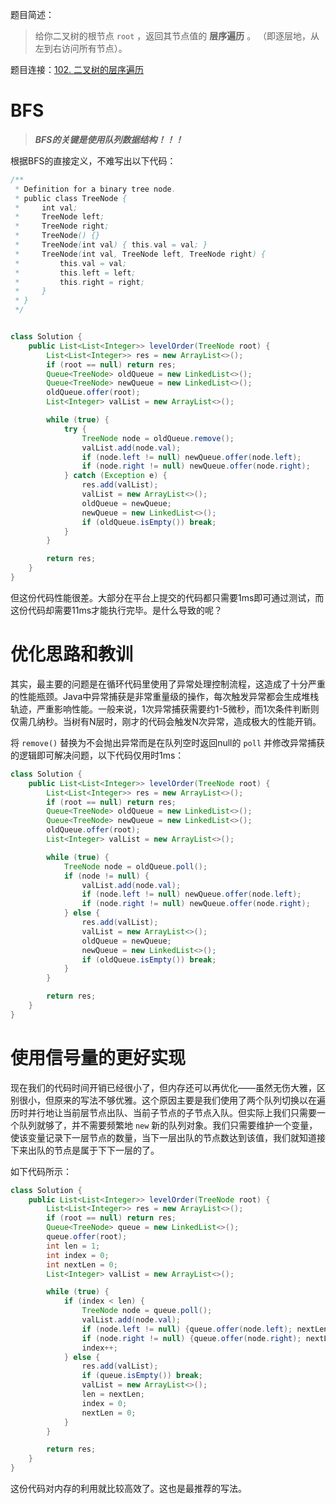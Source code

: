 题目简述：

> 给你二叉树的根节点 `root` ，返回其节点值的 **层序遍历** 。 （即逐层地，从左到右访问所有节点）。

题目连接：[102. 二叉树的层序遍历](https://leetcode.cn/problems/binary-tree-level-order-traversal/)

# BFS

> ***BFS的关键是使用队列数据结构！！！***

根据BFS的直接定义，不难写出以下代码：

```java
/**
 * Definition for a binary tree node.
 * public class TreeNode {
 *     int val;
 *     TreeNode left;
 *     TreeNode right;
 *     TreeNode() {}
 *     TreeNode(int val) { this.val = val; }
 *     TreeNode(int val, TreeNode left, TreeNode right) {
 *         this.val = val;
 *         this.left = left;
 *         this.right = right;
 *     }
 * }
 */


class Solution {
    public List<List<Integer>> levelOrder(TreeNode root) {
        List<List<Integer>> res = new ArrayList<>();
        if (root == null) return res;
        Queue<TreeNode> oldQueue = new LinkedList<>();
        Queue<TreeNode> newQueue = new LinkedList<>();
        oldQueue.offer(root);
        List<Integer> valList = new ArrayList<>();

        while (true) {
            try {
                TreeNode node = oldQueue.remove();
                valList.add(node.val);
                if (node.left != null) newQueue.offer(node.left);
                if (node.right != null) newQueue.offer(node.right);
            } catch (Exception e) {
                res.add(valList);
                valList = new ArrayList<>();
                oldQueue = newQueue;
                newQueue = new LinkedList<>();
                if (oldQueue.isEmpty()) break;
            }
        }

        return res;
    }
}
```

但这份代码性能很差。大部分在平台上提交的代码都只需要1ms即可通过测试，而这份代码却需要11ms才能执行完毕。是什么导致的呢？

# 优化思路和教训

其实，最主要的问题是在循环代码里使用了异常处理控制流程，这造成了十分严重的性能瓶颈。Java中异常捕获是非常重量级的操作，每次触发异常都会生成堆栈轨迹，严重影响性能。一般来说，1次异常捕获需要约1-5微秒，而1次条件判断则仅需几纳秒。当树有N层时，刚才的代码会触发N次异常，造成极大的性能开销。

将 `remove()` 替换为不会抛出异常而是在队列空时返回null的 `poll` 并修改异常捕获的逻辑即可解决问题，以下代码仅用时1ms：

```java
class Solution {
    public List<List<Integer>> levelOrder(TreeNode root) {
        List<List<Integer>> res = new ArrayList<>();
        if (root == null) return res;
        Queue<TreeNode> oldQueue = new LinkedList<>();
        Queue<TreeNode> newQueue = new LinkedList<>();
        oldQueue.offer(root);
        List<Integer> valList = new ArrayList<>();

        while (true) {
            TreeNode node = oldQueue.poll();
            if (node != null) {
                valList.add(node.val);
                if (node.left != null) newQueue.offer(node.left);
                if (node.right != null) newQueue.offer(node.right);
            } else {
                res.add(valList);
                valList = new ArrayList<>();
                oldQueue = newQueue;
                newQueue = new LinkedList<>();
                if (oldQueue.isEmpty()) break;
            }
        }

        return res;
    }
}
```

# 使用信号量的更好实现

现在我们的代码时间开销已经很小了，但内存还可以再优化——虽然无伤大雅，区别很小，但原来的写法不够优雅。这个原因主要是我们使用了两个队列切换以在遍历时并行地让当前层节点出队、当前子节点的子节点入队。但实际上我们只需要一个队列就够了，并不需要频繁地 `new` 新的队列对象。我们只需要维护一个变量，使该变量记录下一层节点的数量，当下一层出队的节点数达到该值，我们就知道接下来出队的节点是属于下下一层的了。

如下代码所示：

```java
class Solution {
    public List<List<Integer>> levelOrder(TreeNode root) {
        List<List<Integer>> res = new ArrayList<>();
        if (root == null) return res;
        Queue<TreeNode> queue = new LinkedList<>();
        queue.offer(root);
        int len = 1;
        int index = 0;
        int nextLen = 0;
        List<Integer> valList = new ArrayList<>();

        while (true) {
            if (index < len) {
                TreeNode node = queue.poll();
                valList.add(node.val);
                if (node.left != null) {queue.offer(node.left); nextLen++;}
                if (node.right != null) {queue.offer(node.right); nextLen++;}
                index++;
            } else {
                res.add(valList);
                if (queue.isEmpty()) break;
                valList = new ArrayList<>();
                len = nextLen;
                index = 0;
                nextLen = 0;
            }
        }

        return res;
    }
}
```

这份代码对内存的利用就比较高效了。这也是最推荐的写法。